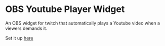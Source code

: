 # OBS Youtube Player Widget

An OBS widget for twitch that automatically plays a Youtube video when a viewers demands it.

Set it up [here](https://obs-yt-player.vercel.app/)
